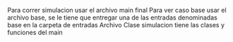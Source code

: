 Para correr simulacion usar el archivo main final
Para ver caso base usar el archivo base, se le tiene que entregar una de las entradas denominadas base en la carpeta de entradas
Archivo Clase simulacion tiene las clases y funciones del main
